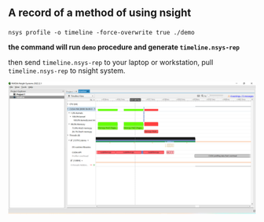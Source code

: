 ## A record of a method of using nsight
`nsys profile -o timeline -force-overwrite true ./demo`

**the command will run `demo` procedure and generate `timeline.nsys-rep`**

then send `timeline.nsys-rep` to your laptop or workstation, pull `timeline.nsys-rep` to nsight system.

![](../photo/nsight_screenshot.png)
